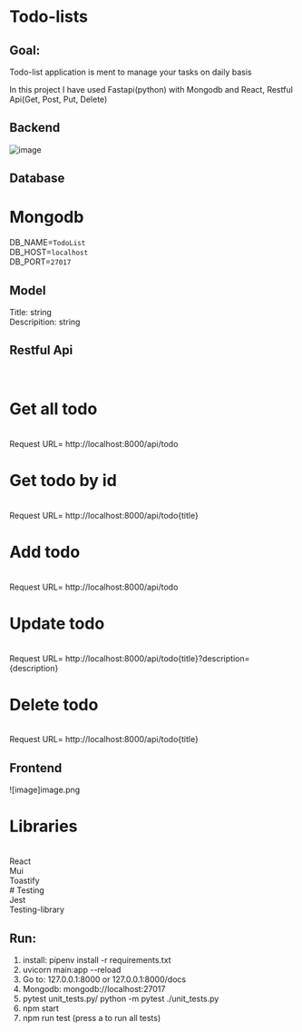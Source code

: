 # Todo-lists

## Goal:

Todo-list application is ment to manage your tasks on daily basis

In this project I have used Fastapi(python) with Mongodb and React, Restful Api(Get, Post, Put, Delete)

## Backend

![image](https://user-images.githubusercontent.com/71652377/165376085-1e185584-820d-4e72-99b1-44f170da6c6b.png)

## Database

# Mongodb

DB_NAME=`TodoList`
</br>
DB_HOST=`localhost`
</br>
DB_PORT=`27017`

## Model

Title: string
</br>
Descripition: string

## Restful Api

</br>

# Get all todo

</br>
Request URL= http://localhost:8000/api/todo
</br>

# Get todo by id

</br>
Request URL= http://localhost:8000/api/todo{title}
</br>

# Add todo
</br>
Request URL= http://localhost:8000/api/todo
</br>

# Update todo
</br>
Request URL= http://localhost:8000/api/todo{title}?description={description}
</br>

# Delete todo
</br>
Request URL= http://localhost:8000/api/todo{title}
</br>

## Frontend
![image]image.png
# Libraries
</br>
React
</br>
Mui
</br>
Toastify
</br>
# Testing
</br>
Jest
</br>
Testing-library

## Run:
1. install: pipenv install -r requirements.txt
2. uvicorn main:app --reload
3. Go to: 127.0.0.1:8000 or 127.0.0.1:8000/docs
4. Mongodb: mongodb://localhost:27017
5. pytest unit_tests.py/ python -m pytest ./unit_tests.py
6. npm start
7. npm run test (press a to run all tests)
